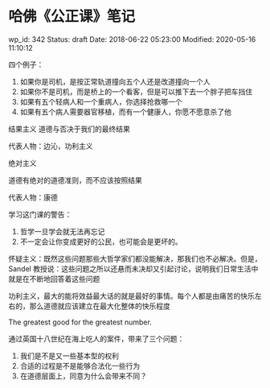 # 哈佛《公正课》笔记

wp_id: 342
Status: draft
Date: 2018-06-22 05:23:00
Modified: 2020-05-16 11:10:12

四个例子：

1. 如果你是司机，是按正常轨道撞向五个人还是改道撞向一个人
2. 如果你不是司机，而是桥上的一个看客，但是可以推下去一个胖子把车挡住
3. 如果有五个轻病人和一个重病人，你选择抢救哪一个
4. 如果有五个病人需要器官移植，而有一个健康人，你愿不愿意杀了他

结果主义
道德与否决于我们的最终结果

代表人物：边沁，功利主义

绝对主义

道德有绝对的道德准则，而不应该按照结果

代表人物：康德

学习这门课的警告：

1. 哲学一旦学会就无法再忘记
2. 不一定会让你变成更好的公民，也可能会是更坏的。

怀疑主义：既然这些问题那些大哲学家们都没能解决，那我们也不必解决。但是，Sandel 教授说：这些问题之所以还悬而未决却又引起讨论，说明我们日常生活中就是在不断地回答着这些问题

功利主义，最大的能将效益最大话的就是最好的事情。每个人都是由痛苦的快乐左右的，那么道德就应该建立在最大化整体的快乐程度

The greatest good for the greatest number.

通过英国十八世纪在海上吃人的案件，带来了三个问题：

1. 我们是不是又一些基本型的权利
2. 合适的过程是不是能够合法化一些行为
3. 在道德层面上，同意为什么会带来不同？